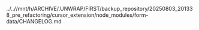 ../..//mnt/h/ARCHIVE/.UNWRAP/FIRST/backup_repository/20250803_201338_pre_refactoring/cursor_extension/node_modules/form-data/CHANGELOG.md